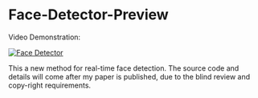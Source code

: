 # Face-Detector-Preview

Video Demonstration: 

[![Face Detector](https://img.youtube.com/vi/AyTs9nnI1T4/0.jpg)](https://www.youtube.com/watch?v=AyTs9nnI1T4)


This a new method for real-time face detection. The source code and details will come after my paper is published, due to the blind review and copy-right requirements.

